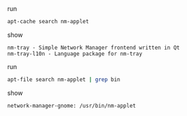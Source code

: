 
run

``` sh
apt-cache search nm-applet
```

show

```
nm-tray - Simple Network Manager frontend written in Qt
nm-tray-l10n - Language package for nm-tray
```

run

``` sh
apt-file search nm-applet | grep bin
```

show

```
network-manager-gnome: /usr/bin/nm-applet
```
